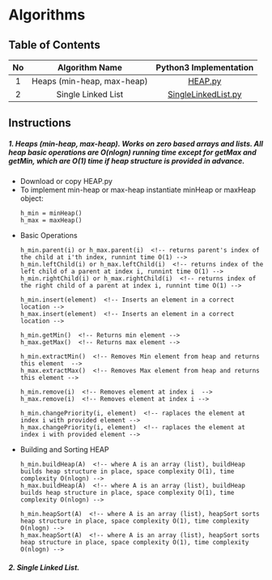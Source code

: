 # Algorithms

## Table of Contents

No | Algorithm Name | Python3 Implementation
:---: | :-----------------------------: | :-----------:
1 | Heaps (min-heap, max-heap) | [HEAP.py](/HEAP.py)
2 | Single Linked List | [SingleLinkedList.py](/SingleLinkedList.py)

## Instructions

##### 1. Heaps (min-heap, max-heap). Works on zero based arrays and lists. All heap basic operations are O(nlogn) running time except for getMax and getMin, which are O(1) time if heap structure is provided in advance.

* Download or copy HEAP.py
* To implement min-heap or max-heap instantiate minHeap or maxHeap object:
    ```
    h_min = minHeap()
    h_max = maxHeap()
    ```
* Basic Operations
    ```
    h_min.parent(i) or h_max.parent(i)  <!-- returns parent's index of the child at i'th index, runnint time O(1) -->
    h_min.leftChild(i) or h_max.leftChild(i)  <!-- returns index of the left child of a parent at index i, runnint time O(1) -->
    h_min.rightChild(i) or h_max.rightChild(i)  <!-- returns index of the right child of a parent at index i, runnint time O(1) -->
    
    h_min.insert(element)  <!-- Inserts an element in a correct location -->
    h_max.insert(element)  <!-- Inserts an element in a correct location -->

    h_min.getMin()  <!-- Returns min element -->
    h_max.getMax()  <!-- Returns max element -->

    h_min.extractMin()  <!-- Removes Min element from heap and returns this element  -->
    h_max.extractMax()  <!-- Removes Max element from heap and returns this element -->

    h_min.remove(i)  <!-- Removes element at index i  -->
    h_max.remove(i)  <!-- Removes element at index i -->

    h_min.changePriority(i, element)  <!-- raplaces the element at index i with provided element -->
    h_max.changePriority(i, element)  <!-- raplaces the element at index i with provided element -->
    ```
* Building and Sorting HEAP
    ```
    h_min.buildHeap(A)  <!-- where A is an array (list), buildHeap builds heap structure in place, space complexity O(1), time complexity O(nlogn) -->
    h_max.buildHeap(A)  <!-- where A is an array (list), buildHeap builds heap structure in place, space complexity O(1), time complexity O(nlogn) -->

    h_min.heapSort(A)  <!-- where A is an array (list), heapSort sorts heap structure in place, space complexity O(1), time complexity O(nlogn) -->
    h_max.heapSort(A)  <!-- where A is an array (list), heapSort sorts heap structure in place, space complexity O(1), time complexity O(nlogn) -->
    ```
    
    
##### 2. Single Linked List.

